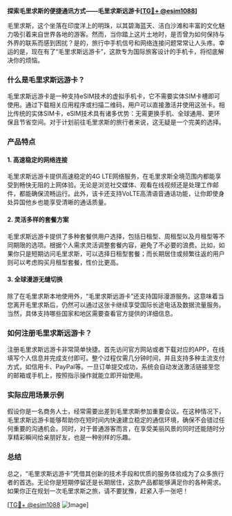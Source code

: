 **探索毛里求斯的便捷通讯方式——毛里求斯远游卡[[TG💪+ @esim1088](https://t.me/s/esim1088)]**

毛里求斯，这个坐落在印度洋上的明珠，以其碧海蓝天、洁白沙滩和丰富的文化魅力吸引着来自世界各地的游客。然而，当你踏上这片土地时，是否曾为如何保持与外界的联系而感到困扰？是的，旅行中手机信号和网络连接问题常常让人头疼。幸运的是，现在有了“毛里求斯远游卡”，这款专为国际旅客设计的手机卡，将彻底解决你的烦恼。

### 什么是毛里求斯远游卡？

毛里求斯远游卡是一种支持eSIM技术的虚拟手机卡，它不需要实体SIM卡槽即可使用。通过下载相关应用程序或扫描二维码，用户可以直接激活并使用这张卡。相比传统的实体SIM卡，eSIM技术具有诸多优势：无需更换手机、全球通用、更环保且节省空间。对于计划前往毛里求斯的旅行者来说，这无疑是一个完美的选择。

### 产品特点

#### 1. 高速稳定的网络连接
毛里求斯远游卡提供高速稳定的4G LTE网络服务，在毛里求斯全境范围内都能享受到畅快无阻的上网体验。无论是浏览社交媒体、观看在线视频还是处理工作邮件，都能确保流畅运行。此外，该卡还支持VoLTE高清语音通话功能，让你即使身处异国他乡也能享受清晰的通话质量。

#### 2. 灵活多样的套餐方案
毛里求斯远游卡提供了多种套餐供用户选择，包括日租型、周租型以及月租型等不同期限的选项。根据个人需求灵活调整套餐内容，避免了不必要的浪费。比如，如果你只是短期访问毛里求斯，可以选择日租型套餐；而长期居住或频繁往返的用户则可以考虑购买月租型套餐，性价比更高。

#### 3. 全球漫游无缝切换
除了在毛里求斯本地使用外，“毛里求斯远游卡”还支持国际漫游服务。这意味着当您离开毛里求斯后，仍然可以通过这张卡继续享受国际长途电话及数据流量服务。当然，具体支持哪些国家和地区需要查看官方提供的详细信息。

### 如何注册毛里求斯远游卡？

注册毛里求斯远游卡非常简单快捷。首先访问官方网站或者下载对应的APP，在线填写个人信息并完成支付即可。整个过程仅需几分钟时间，并且支持多种主流支付方式，如信用卡、PayPal等。一旦订单提交成功，系统会自动发送激活链接至您的邮箱或手机上，按照指示操作就能立即开始使用。

### 实际应用场景示例

假设你是一名商务人士，经常需要出差到毛里求斯参加重要会议。在这种情况下，毛里求斯远游卡能够帮助你在短时间内快速建立稳定的通信环境，确保不会错过任何重要的沟通机会。同时，对于普通游客而言，在享受美丽风景的同时还能随时分享精彩瞬间给亲朋好友，也是一种别样的乐趣。

### 总结

总之，“毛里求斯远游卡”凭借其创新的技术手段和优质的服务体验成为了众多旅行者的首选。无论你是短期停留还是长期居住，这款产品都能够满足你的各种需求。如果你正在规划一次毛里求斯之旅，请不要犹豫，赶紧入手一张吧！

[[TG💪+ @esim1088](https://t.me/s/esim1088) ![Image](https://i.postimg.cc/4NQfJmqS/Snipaste-2025-05-13-00-14-12.png)]